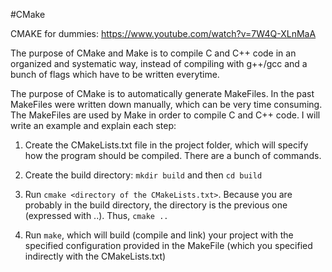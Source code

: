 #CMake

CMAKE for dummies:
https://www.youtube.com/watch?v=7W4Q-XLnMaA

The purpose of CMake and Make is to compile C and C++ code in an organized and systematic way, instead of compiling with g++/gcc and a bunch of flags which have to be written everytime.

The purpose of CMake is to automatically generate MakeFiles. In the past MakeFiles were written down manually, which can be very time consuming. The MakeFiles are used by Make in order to compile C and C++ code. I will write an example and explain each step:

1. Create the CMakeLists.txt file in the project folder, which will specify how the program should be compiled. There are a bunch of commands.

2. Create the build directory: ``mkdir build`` and then ``cd build``

3. Run ``cmake <directory of the CMakeLists.txt>``. Because you are probably in the build directory, the directory is the previous one (expressed with ..). Thus, ``cmake ..``

4.  Run ``make``, which will build (compile and link) your project with the specified configuration provided in the MakeFile (which you specified indirectly with the CMakeLists.txt)
